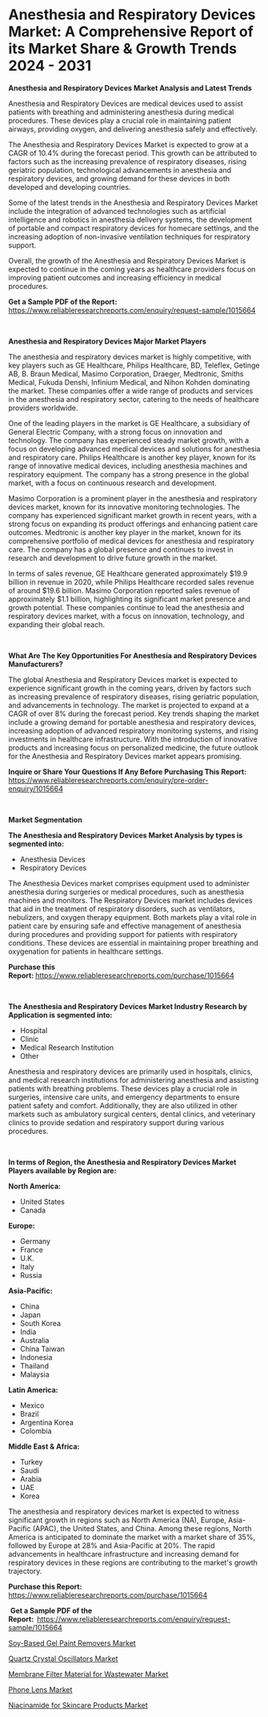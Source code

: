 <p><h1>Anesthesia and Respiratory Devices Market: A Comprehensive Report of its Market Share & Growth Trends 2024 - 2031</h1></p><p><strong>Anesthesia and Respiratory Devices Market Analysis and Latest Trends</strong></p>
<p><p>Anesthesia and Respiratory Devices are medical devices used to assist patients with breathing and administering anesthesia during medical procedures. These devices play a crucial role in maintaining patient airways, providing oxygen, and delivering anesthesia safely and effectively.</p><p>The Anesthesia and Respiratory Devices Market is expected to grow at a CAGR of 10.4% during the forecast period. This growth can be attributed to factors such as the increasing prevalence of respiratory diseases, rising geriatric population, technological advancements in anesthesia and respiratory devices, and growing demand for these devices in both developed and developing countries.</p><p>Some of the latest trends in the Anesthesia and Respiratory Devices Market include the integration of advanced technologies such as artificial intelligence and robotics in anesthesia delivery systems, the development of portable and compact respiratory devices for homecare settings, and the increasing adoption of non-invasive ventilation techniques for respiratory support.</p><p>Overall, the growth of the Anesthesia and Respiratory Devices Market is expected to continue in the coming years as healthcare providers focus on improving patient outcomes and increasing efficiency in medical procedures.</p></p>
<p><strong>Get a Sample PDF of the Report:&nbsp;</strong> <a href="https://www.reliableresearchreports.com/enquiry/request-sample/1015664">https://www.reliableresearchreports.com/enquiry/request-sample/1015664</a></p>
<p>&nbsp;</p>
<p><strong>Anesthesia and Respiratory Devices Major Market Players</strong></p>
<p><p>The anesthesia and respiratory devices market is highly competitive, with key players such as GE Healthcare, Philips Healthcare, BD, Teleflex, Getinge AB, B. Braun Medical, Masimo Corporation, Draeger, Medtronic, Smiths Medical, Fukuda Denshi, Infinium Medical, and Nihon Kohden dominating the market. These companies offer a wide range of products and services in the anesthesia and respiratory sector, catering to the needs of healthcare providers worldwide.</p><p>One of the leading players in the market is GE Healthcare, a subsidiary of General Electric Company, with a strong focus on innovation and technology. The company has experienced steady market growth, with a focus on developing advanced medical devices and solutions for anesthesia and respiratory care. Philips Healthcare is another key player, known for its range of innovative medical devices, including anesthesia machines and respiratory equipment. The company has a strong presence in the global market, with a focus on continuous research and development.</p><p>Masimo Corporation is a prominent player in the anesthesia and respiratory devices market, known for its innovative monitoring technologies. The company has experienced significant market growth in recent years, with a strong focus on expanding its product offerings and enhancing patient care outcomes. Medtronic is another key player in the market, known for its comprehensive portfolio of medical devices for anesthesia and respiratory care. The company has a global presence and continues to invest in research and development to drive future growth in the market.</p><p>In terms of sales revenue, GE Healthcare generated approximately $19.9 billion in revenue in 2020, while Philips Healthcare recorded sales revenue of around $19.6 billion. Masimo Corporation reported sales revenue of approximately $1.1 billion, highlighting its significant market presence and growth potential. These companies continue to lead the anesthesia and respiratory devices market, with a focus on innovation, technology, and expanding their global reach.</p></p>
<p>&nbsp;</p>
<p><strong>What Are The Key Opportunities For Anesthesia and Respiratory Devices Manufacturers?</strong></p>
<p><p>The global Anesthesia and Respiratory Devices market is expected to experience significant growth in the coming years, driven by factors such as increasing prevalence of respiratory diseases, rising geriatric population, and advancements in technology. The market is projected to expand at a CAGR of over 8% during the forecast period. Key trends shaping the market include a growing demand for portable anesthesia and respiratory devices, increasing adoption of advanced respiratory monitoring systems, and rising investments in healthcare infrastructure. With the introduction of innovative products and increasing focus on personalized medicine, the future outlook for the Anesthesia and Respiratory Devices market appears promising.</p></p>
<p><strong>Inquire or Share Your Questions If Any Before Purchasing This Report:</strong> <a href="https://www.reliableresearchreports.com/enquiry/pre-order-enquiry/1015664">https://www.reliableresearchreports.com/enquiry/pre-order-enquiry/1015664</a></p>
<p>&nbsp;</p>
<p><strong>Market Segmentation</strong></p>
<p><strong>The Anesthesia and Respiratory Devices Market Analysis by types is segmented into:</strong></p>
<p><ul><li>Anesthesia Devices</li><li>Respiratory Devices</li></ul></p>
<p><p>The Anesthesia Devices market comprises equipment used to administer anesthesia during surgeries or medical procedures, such as anesthesia machines and monitors. The Respiratory Devices market includes devices that aid in the treatment of respiratory disorders, such as ventilators, nebulizers, and oxygen therapy equipment. Both markets play a vital role in patient care by ensuring safe and effective management of anesthesia during procedures and providing support for patients with respiratory conditions. These devices are essential in maintaining proper breathing and oxygenation for patients in healthcare settings.</p></p>
<p><strong>Purchase this Report:&nbsp;</strong><a href="https://www.reliableresearchreports.com/purchase/1015664">https://www.reliableresearchreports.com/purchase/1015664</a></p>
<p>&nbsp;</p>
<p><strong>The Anesthesia and Respiratory Devices Market Industry Research by Application is segmented into:</strong></p>
<p><ul><li>Hospital</li><li>Clinic</li><li>Medical Research Institution</li><li>Other</li></ul></p>
<p><p>Anesthesia and respiratory devices are primarily used in hospitals, clinics, and medical research institutions for administering anesthesia and assisting patients with breathing problems. These devices play a crucial role in surgeries, intensive care units, and emergency departments to ensure patient safety and comfort. Additionally, they are also utilized in other markets such as ambulatory surgical centers, dental clinics, and veterinary clinics to provide sedation and respiratory support during various procedures.</p></p>
<p>&nbsp;</p>
<p><strong>In terms of Region, the Anesthesia and Respiratory Devices Market Players available by Region are:</strong></p>
<p>
    <p> <strong> North America: </strong>
        <ul>
            <li>United States</li>
            <li>Canada</li>
        </ul>
        </p> 
    <p> <strong> Europe: </strong>
        <ul>
            <li>Germany</li>
            <li>France</li>
            <li>U.K.</li>
            <li>Italy</li>
            <li>Russia</li>
        </ul>
        </p> 
    <p> <strong> Asia-Pacific: </strong>
        <ul>
            <li>China</li>
            <li>Japan</li>
            <li>South Korea</li>
            <li>India</li>
            <li>Australia</li>
            <li>China Taiwan</li>
            <li>Indonesia</li>
            <li>Thailand</li>
            <li>Malaysia</li>
        </ul>
        </p> 
    <p> <strong> Latin America: </strong>
        <ul>
            <li>Mexico</li>
            <li>Brazil</li>
            <li>Argentina Korea</li>
            <li>Colombia</li>
        </ul>
        </p> 
    <p> <strong> Middle East & Africa: </strong>
        <ul>
            <li>Turkey</li>
            <li>Saudi</li>
            <li>Arabia</li>
            <li>UAE</li>
            <li>Korea</li>
        </ul>
    </p>
    </p>
<p><p>The anesthesia and respiratory devices market is expected to witness significant growth in regions such as North America (NA), Europe, Asia-Pacific (APAC), the United States, and China. Among these regions, North America is anticipated to dominate the market with a market share of 35%, followed by Europe at 28% and Asia-Pacific at 20%. The rapid advancements in healthcare infrastructure and increasing demand for respiratory devices in these regions are contributing to the market's growth trajectory.</p></p>
<p><strong>Purchase this Report: </strong><a href="https://www.reliableresearchreports.com/purchase/1015664">https://www.reliableresearchreports.com/purchase/1015664</a></p>
<p>&nbsp;<strong>Get a Sample PDF of the Report:&nbsp;&nbsp;</strong><a href="https://www.reliableresearchreports.com/enquiry/request-sample/1015664">https://www.reliableresearchreports.com/enquiry/request-sample/1015664</a></p>
<p><strong></strong></p>
<p><p><a href="https://crocus-run-b5a.notion.site/Soy-Based-Gel-Paint-Removers-Market-Analysis-and-Market-Size-Global-Industry-Overview-Market-Segme-e8e9b3b6eb4745f78736c748391eb9b2">Soy-Based Gel Paint Removers Market</a></p><p><a href="https://view.publitas.com/reportprime-1/quartz-crystal-oscillators-market-provides-detailed-segmentation-of-this-market-based-on-type-application-and-region-and-forecast-for-the-period-from-2024-2031/">Quartz Crystal Oscillators Market</a></p><p><a href="https://gratis-rainforest-2ca.notion.site/Membrane-Filter-Material-for-Wastewater-Market-Research-Report-Reveals-The-Latest-Trends-And-Opportu-1087c6697a5f4604882f2fb77bd7fa1b">Membrane Filter Material for Wastewater Market</a></p><p><a href="https://view.publitas.com/reportprime-1/phone-lens-market-research-report-reveals-the-latest-trends-and-opportunities-of-this-market-for-period-from-2024-2031/">Phone Lens Market</a></p><p><a href="https://metal-farmhouse-e95.notion.site/Niacinamide-for-Skincare-Products-Market-Provides-Detailed-Segmentation-of-this-Market-based-on-Type-bc77ee2e43df4d6e9ed4a6cbc09c2019">Niacinamide for Skincare Products Market</a></p></p>